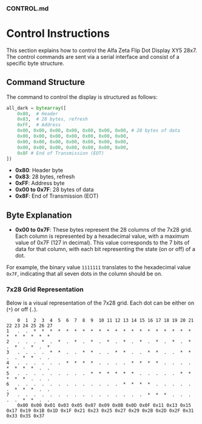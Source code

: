 
### CONTROL.md

# Control Instructions

This section explains how to control the Alfa Zeta Flip Dot Display XY5 28x7. The control commands are sent via a serial interface and consist of a specific byte structure.

## Command Structure

The command to control the display is structured as follows:

```python
all_dark = bytearray([
    0x80,  # Header
    0x83,  # 28 bytes, refresh
    0xFF,  # Address
    0x00, 0x00, 0x00, 0x00, 0x00, 0x00, 0x00, # 28 bytes of data
    0x00, 0x00, 0x00, 0x00, 0x00, 0x00, 0x00,
    0x00, 0x00, 0x00, 0x00, 0x00, 0x00, 0x00,
    0x00, 0x00, 0x00, 0x00, 0x00, 0x00, 0x00, 
    0x8F # End of Transmission (EOT)
])
```

- **0x80**: Header byte
- **0x83**: 28 bytes, refresh
- **0xFF**: Address byte
- **0x00 to 0x7F**: 28 bytes of data
- **0x8F**: End of Transmission (EOT)

## Byte Explanation

- **0x00 to 0x7F**: These bytes represent the 28 columns of the 7x28 grid. Each column is represented by a hexadecimal value, with a maximum value of 0x7F (127 in decimal). This value corresponds to the 7 bits of data for that column, with each bit representing the state (on or off) of a dot.

For example, the binary value `1111111` translates to the hexadecimal value `0x7F`, indicating that all seven dots in the column should be on.

### 7x28 Grid Representation

Below is a visual representation of the 7x28 grid. Each dot can be either on (`*`) or off (`.`).

```plaintext
    0  1  2  3  4  5  6  7  8  9  10 11 12 13 14 15 16 17 18 19 20 21 22 23 24 25 26 27
1   .  .  *  *  *  *  *  *  *  *  *  *  *  *  *  *  *  *  *  *  *  *  *  *  *  *  *  *
2   .  .  .  *  .  *  .  *  .  *  .  *  .  *  .  *  .  *  .  *  .  *  .  *  .  *  .  *
3   .  .  .  .  *  *  .  .  *  *  .  .  *  *  .  .  *  *  .  .  *  *  .  .  *  *  .  .
4   .  .  .  .  .  .  *  *  *  *  .  .  .  .  *  *  *  *  .  .  .  .  *  *  *  *  .  .
5   .  .  .  .  .  .  .  .  .  *  *  *  *  *  *  .  .  .  .  .  *  *  *  *  *  .  .  .
6   .  .  .  .  .  .  .  .  .  .  .  .  .  *  *  *  *  .  .  .  .  .  .  *  *  *  .  .
7   .  .  .  .  .  .  .  .  .  .  .  .  .  .  .  .  *  *  *  .  .  .  .  .  *  *  .  .
    0x00 0x00 0x01 0x03 0x05 0x07 0x09 0x0B 0x0D 0x0F 0x11 0x13 0x15 0x17 0x19 0x1B 0x1D 0x1F 0x21 0x23 0x25 0x27 0x29 0x2B 0x2D 0x2F 0x31 0x33 0x35 0x37
